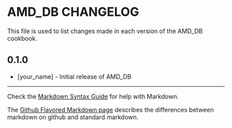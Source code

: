 AMD_DB CHANGELOG
================

This file is used to list changes made in each version of the AMD_DB cookbook.

0.1.0
-----
- [your_name] - Initial release of AMD_DB

- - -
Check the [Markdown Syntax Guide](http://daringfireball.net/projects/markdown/syntax) for help with Markdown.

The [Github Flavored Markdown page](http://github.github.com/github-flavored-markdown/) describes the differences between markdown on github and standard markdown.
